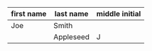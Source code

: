 | first name | last name | middle initial |
| --- | --- | --- |
| Joe | Smith | |
| | Appleseed | J |